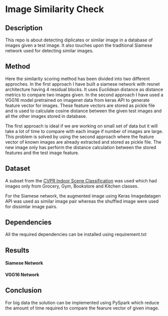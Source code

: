 # Image Similarity Check

## Description
This repo is about detecting diplicates or similar image in a database of images given a test image. It also touches upon the traditional Siamese network used for detecting similar images.

## Method
Here the similarity scoring method has been divided into two different approches. In the first approach I have built a siamese network with resnet architecture having 4 residual blocks. It uses Euclidean distance as distance metrics to compare two images given. In the second approach I have used a VGG16 model pretrained on imagenet data from keras API to generate feature vector for images. These feature vectors are stored as pickle file and is used to calculate cosine distance between the given test images and all the other images stored in database.

The first approach is ideal if we are working on small set of data but it will take a lot of time to compare with each image if number of images are large. This problem is solved by using the second approach where the feature vector of known images are already extracted and stored as pickle file. The new image only has perform the distance calculation between the stored features and the test image feature.

## Dataset
A subset from the [CVPR Indoor Scene Classification](https://web.mit.edu/torralba/www/indoor.html) was used which had images only from Grocery, Gym, Bookstore and Kitchen classes. 

For the Siamese network, the augmented image using Keras Imagedatagen API was used as similar image pair whereas the shuffled image were used for dissimlar image pairs. 

## Dependencies
All the required dependencies can be installed using requirement.txt

## Results

#### Siamese Network

#### VGG16 Network

## Conclusion
For big data the solution can be implemented using PySpark which reduce the amount of time required to compare the fearure vector of given image.
